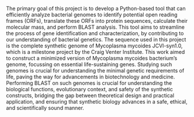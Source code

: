 The primary goal of this project is to develop a Python-based tool that can efficiently analyze bacterial genomes to identify potential open reading frames (ORFs), translate these ORFs into protein sequences, calculate their molecular mass, and perform BLAST analysis. This tool aims to streamline the process of gene identification and characterization, by contributing to our understanding of bacterial genetics.
The sequence used in this project is the complete synthetic genome of Mycoplasma mycoides JCVI-syn1.0, which is a milestone project by the Craig Venter Institute. This work aimed to construct a minimized version of Mycoplasma mycoides bacterium’s genome, focussing on essential life-sustaining genes. Studying such genomes is crucial for understanding the minimal genetic requirements of life, paving the way for advancements in biotechnology and medicine. Performing BLAST on such genomes is crucial for understanding the biological functions, evolutionary context, and safety of the synthetic constructs, bridging the gap between theoretical design and practical application, and ensuring that synthetic biology advances in a safe, ethical, and scientifically sound manner.
